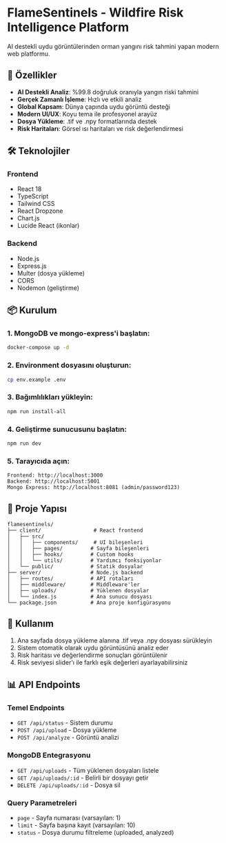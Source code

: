 # FlameSentinels - Wildfire Risk Intelligence Platform

AI destekli uydu görüntülerinden orman yangını risk tahmini yapan modern web platformu.

## 🚀 Özellikler

- **AI Destekli Analiz**: %99.8 doğruluk oranıyla yangın riski tahmini
- **Gerçek Zamanlı İşleme**: Hızlı ve etkili analiz
- **Global Kapsam**: Dünya çapında uydu görüntü desteği
- **Modern UI/UX**: Koyu tema ile profesyonel arayüz
- **Dosya Yükleme**: .tif ve .npy formatlarında destek
- **Risk Haritaları**: Görsel ısı haritaları ve risk değerlendirmesi

## 🛠️ Teknolojiler

### Frontend
- React 18
- TypeScript
- Tailwind CSS
- React Dropzone
- Chart.js
- Lucide React (ikonlar)

### Backend
- Node.js
- Express.js
- Multer (dosya yükleme)
- CORS
- Nodemon (geliştirme)

## 📦 Kurulum

### 1. MongoDB ve mongo-express'i başlatın:
```bash
docker-compose up -d
```

### 2. Environment dosyasını oluşturun:
```bash
cp env.example .env
```

### 3. Bağımlılıkları yükleyin:
```bash
npm run install-all
```

### 4. Geliştirme sunucusunu başlatın:
```bash
npm run dev
```

### 5. Tarayıcıda açın:
```
Frontend: http://localhost:3000
Backend: http://localhost:5001
Mongo Express: http://localhost:8081 (admin/password123)
```

## 📁 Proje Yapısı

```
flamesentinels/
├── client/                 # React frontend
│   ├── src/
│   │   ├── components/     # UI bileşenleri
│   │   ├── pages/         # Sayfa bileşenleri
│   │   ├── hooks/         # Custom hooks
│   │   └── utils/         # Yardımcı fonksiyonlar
│   └── public/            # Statik dosyalar
├── server/                # Node.js backend
│   ├── routes/            # API rotaları
│   ├── middleware/        # Middleware'ler
│   ├── uploads/           # Yüklenen dosyalar
│   └── index.js           # Ana sunucu dosyası
└── package.json           # Ana proje konfigürasyonu
```

## 🔧 Kullanım

1. Ana sayfada dosya yükleme alanına .tif veya .npy dosyası sürükleyin
2. Sistem otomatik olarak uydu görüntüsünü analiz eder
3. Risk haritası ve değerlendirme sonuçları görüntülenir
4. Risk seviyesi slider'ı ile farklı eşik değerleri ayarlayabilirsiniz

## 📊 API Endpoints

### Temel Endpoints
- `GET /api/status` - Sistem durumu
- `POST /api/upload` - Dosya yükleme
- `POST /api/analyze` - Görüntü analizi

### MongoDB Entegrasyonu
- `GET /api/uploads` - Tüm yüklenen dosyaları listele
- `GET /api/uploads/:id` - Belirli bir dosyayı getir
- `DELETE /api/uploads/:id` - Dosya sil

### Query Parametreleri
- `page` - Sayfa numarası (varsayılan: 1)
- `limit` - Sayfa başına kayıt (varsayılan: 10)
- `status` - Dosya durumu filtreleme (uploaded, analyzed)


